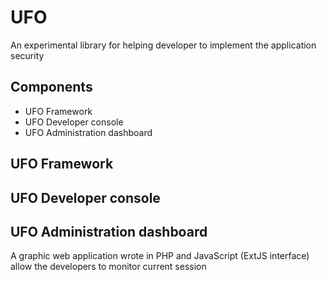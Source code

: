 # UFO

An experimental library for helping developer to implement the application security

## Components
* UFO Framework
* UFO Developer console
* UFO Administration dashboard

## UFO Framework

## UFO Developer console

## UFO Administration dashboard

A graphic web application wrote in PHP and JavaScript (ExtJS interface) allow the developers to monitor current session
